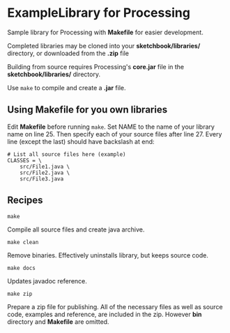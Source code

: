 # ExampleLibrary for Processing

Sample library for Processing with **Makefile** for easier development.

Completed libraries may be cloned into your **sketchbook/libraries/** directory, or downloaded from the **.zip** file



Building from source requires Processing's **core.jar** file in the **sketchbook/libraries/** directory.

Use `make` to compile and create a **.jar** file.



## Using Makefile for you own libraries

Edit **Makefile** before running `make`.  Set NAME to the name of your library name on line 25.  Then specify each of your source files after line 27.  Every line (except the last) should have backslash at end:

```
# List all source files here (example)
CLASSES = \
	src/File1.java \
	src/File2.java \
	src/File3.java
```



## Recipes

`make`

Compile all source files and create java archive.

`make clean`

Remove binaries.  Effectively uninstalls library, but keeps source code.

`make docs`

Updates javadoc reference.

`make zip`

Prepare a zip file for publishing.  All of the necessary files as well as source code, examples and reference, are included in the zip.  However **bin** directory and **Makefile** are omitted.

